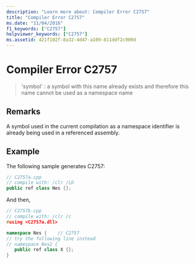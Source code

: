 ```yaml
---
description: "Learn more about: Compiler Error C2757"
title: "Compiler Error C2757"
ms.date: "11/04/2016"
f1_keywords: ["C2757"]
helpviewer_keywords: ["C2757"]
ms.assetid: 421f102f-8a32-4d47-a109-811ddf2c909d
---
```

# Compiler Error C2757

> 'symbol' : a symbol with this name already exists and therefore this name cannot be used as a namespace name

## Remarks

A symbol used in the current compilation as a namespace identifier is already being used in a referenced assembly.

## Example

The following sample generates C2757:

```cpp
// C2757a.cpp
// compile with: /clr /LD
public ref class Nes {};
```

And then,

```cpp
// C2757b.cpp
// compile with: /clr /c
#using <C2757a.dll>

namespace Nes {    // C2757
// try the following line instead
// namespace Nes2 {
   public ref class X {};
}
```
